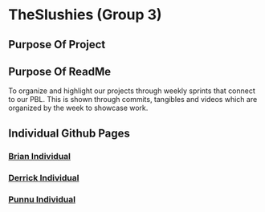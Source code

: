 # TheSlushies (Group 3)

## Purpose Of Project

## Purpose Of ReadMe
To organize and highlight our projects through weekly sprints that connect to our PBL. This is shown through commits, tangibles and videos which are organized by the week to showcase work.

## Individual Github Pages
### [Brian Individual](https://github.com/BrianZhang2016/Brian-Individual)
### [Derrick Individual](https://github.com/Pitsco/derrick_individual)
### [Punnu Individual](https://github.com/PunarvasuS/DataStructures)
